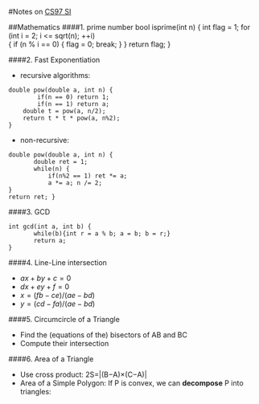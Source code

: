 #Notes on [CS97 SI](http://web.stanford.edu/class/cs97si/)

##Mathematics
####1. prime number
	bool isprime(int n)
	{
	    int flag = 1;
	    for (int i = 2; i <= sqrt(n); ++i)  
	    {
	        if (n % i == 0)
	        {
	            flag = 0;
	            break;
	        }
	    }
	    return flag;
	}
	
####2. Fast Exponentiation
- recursive algorithms:

```
double pow(double a, int n) {		if(n == 0) return 1;		if(n == 1) return a;	double t = pow(a, n/2);	return t * t * pow(a, n%2);}
```
- non-recursive:

```
double pow(double a, int n) {       double ret = 1;       while(n) {           if(n%2 == 1) ret *= a;           a *= a; n /= 2;}return ret; }
```

####3. GCD
```
int gcd(int a, int b) {       while(b){int r = a % b; a = b; b = r;}       return a;}
```

####4. Line-Line intersection
- $ax+by+c=0$
- $dx+ey+f=0$
- $x = (fb-ce)/(ae-bd)$
- $y = (cd-fa)/(ae-bd)$

####5. Circumcircle of a Triangle
- Find the (equations of the) bisectors of AB and BC 
- Compute their intersection

####6. Area of a Triangle
- Use cross product: 2S=|(B−A)×(C−A)| 
- Area of a Simple Polygon: If P is convex, we can **decompose** P into triangles:
